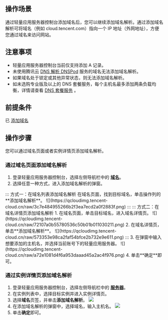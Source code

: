 ## 操作场景
通过轻量应用服务器控制台添加域名后，您可以继续添加域名解析。通过添加域名解析可将域名（例如 cloud.tencent.com）指向一个 IP 地址（外网地址），方便您通过域名来访问网站。

## 注意事项
- 轻量应用服务器控制台当前仅支持添加 A 记录。
- 未使用腾讯云 [DNS 解析 DNSPod](https://cloud.tencent.com/document/product/302) 服务的域名无法添加域名解析。
- 如果域名处于锁定或其他异常状态，则无法添加域名解析。
- 如未选购专业版及以上的 DNS 套餐服务，每个主机名最多添加两条负载均衡，详情请查看 [DNS 套餐服务](https://docs.dnspod.cn/dns/load-balancing-service/) 。

## 前提条件
已 [添加域名](https://cloud.tencent.com/document/product/1207/81332)


## 操作步骤
您可以通过域名页面或者实例详情页添加域名解析。

### 通过域名页面添加域名解析
1. 登录轻量应用服务器控制台，选择左侧导航栏中的 [**域名**](https://console.cloud.tencent.com/lighthouse/domain)。
2. 选择任意一种方式，进入添加域名解析的弹窗。
<dx-tabs>
:::  方式一：在域名列表添加域名解析
在域名页面，找到目标域名，单击操作列的**添加域名解析**。
![](https://qcloudimg.tencent-cloud.cn/raw/3c7e484955266b2f3ea7ecd2a0f2883f.png)
:::
::: 方式二：在域名详情页添加域名解析
1. 在域名页面，单击目标域名，进入域名详情页。
![](https://qcloudimg.tencent-cloud.cn/raw/72107a0b55780536c50b01b011030211.png)
2. 在域名详情页，单击**添加域名解析**。
![](https://qcloudimg.tencent-cloud.cn/raw/573353e98ca2faf54bfce2b732e9e611.png)
:::
</dx-tabs>
3. 在弹窗中输入想要添加的主机名，并选择当前账号下的轻量应用服务器。
![](https://qcloudimg.tencent-cloud.cn/raw/a72e1081d4f6a953daaad45a2ac4f976.png)
4. 单击**确定**即可。


### 通过实例详情页添加域名解析
1. 登录轻量应用服务器控制台，选择左侧导航栏中的 [**服务器**](https://console.cloud.tencent.com/lighthouse/instance)。
2. 在实例列表中，选择目标实例并进入实例详情页。
3. 选择**域名**页签，并单击**添加域名解析**。
![](https://qcloudimg.tencent-cloud.cn/raw/355503befc9734cb1cf4d031cdc4fe95.png)
4. 在添加域名解析的弹窗中，选择域名，输入主机名。
![](https://qcloudimg.tencent-cloud.cn/raw/615c8e0dbf613eceb3bde0fbe735260c.png)
5. 单击**确定**即可。

